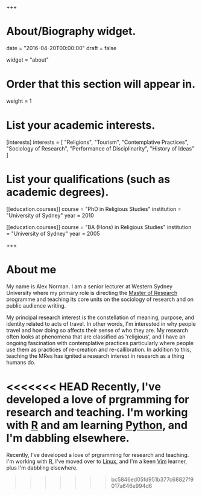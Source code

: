 +++
# About/Biography widget.

date = "2016-04-20T00:00:00"
draft = false

widget = "about"

# Order that this section will appear in.
weight = 1

# List your academic interests.
[interests]
  interests = [
    "Religions",
    "Tourism",
    "Contemplative Practices",
    "Sociology of Research",
    "Performance of Disciplinarity",
    "History of Ideas"
  ]

# List your qualifications (such as academic degrees).
[[education.courses]]
  course = "PhD in Religious Studies"
  institution = "University of Sydney"
  year = 2010

[[education.courses]]
  course = "BA (Hons) in Religious Studies"
  institution = "University of Sydney"
  year = 2005
 
+++

# About me

My name is Alex Norman. I am a senior lecturer at Western Sydney University where my primary role is directing the [Master of Research](https://www.westernsydney.edu.au/graduate_research_school/grs/courses/master_of_research) programme and teaching its core units on the sociology of research and on public audience writing.  

My principal research interest is the constellation of meaning, purpose, and identity related to acts of travel. In other words, I'm interested in why people travel and how doing so affects their sense of who they are. My research often looks at phenomena that are classified as 'religious', and I have an ongoing fascination with contemplative practices particularly where people use them as practices of re-creation and re-callibration. In addition to this, teaching the MRes has ignited a research interest in research as a thing humans do.

<<<<<<< HEAD
Recently, I've developed a love of prgramming for research and teaching. I'm working with [R](https://www.r-project.org/) and am learning [Python](https://www.python.org/), and I'm dabbling elsewhere.
=======
Recently, I've developed a love of prgramming for research and teaching. I'm working with [R](https://www.r-project.org/), I've moved over to [Linux](https://www.archlinux.org/), and I'm a keen [Vim](https://www.vim.org/) learner, plus I'm dabbling elsewhere.
>>>>>>> bc5846ed05fd951b377c68827f9017a646e994d6
